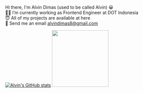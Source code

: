Hi there, I'm Alvin Dimas (used to be called Alvin) :grinning: <br>
:technologist: I’m currently working as Frontend Engineer at DOT Indonesia <br>
:innocent: All of my projects are available at here <br>
:email: Send me an email alvindimas8@gmail.com <br>


[![Alvin's GitHub stats](https://github-readme-stats.vercel.app/api?username=alvin371)](https://github.com/alvin371/github-readme-stats)
<img height="180em" src="https://github-readme-stats-eight-theta.vercel.app/api/top-langs/?username=alvin371&layout=compact&langs_count=8&theme=algolia"/>
